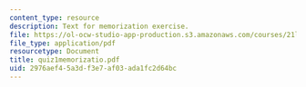```yaml
---
content_type: resource
description: Text for memorization exercise.
file: https://ol-ocw-studio-app-production.s3.amazonaws.com/courses/21l-012-forms-of-western-narrative-spring-2004/2976aef45a3df3e7af03ada1fc2d64bc_quiz1memorizatio.pdf
file_type: application/pdf
resourcetype: Document
title: quiz1memorizatio.pdf
uid: 2976aef4-5a3d-f3e7-af03-ada1fc2d64bc
---
```


